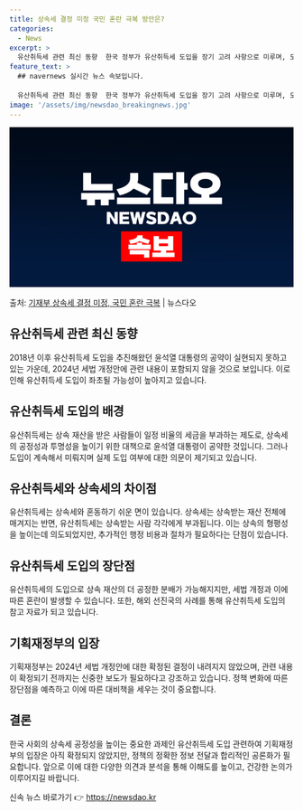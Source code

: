 ```yaml
---
title: 상속세 결정 미정 국민 혼란 극복 방안은?
categories:
  - News
excerpt: >
  유산취득세 관련 최신 동향  한국 정부가 유산취득세 도입을 장기 고려 사항으로 미루며, 도입이 좌초될 가능성…
feature_text: >
  ## navernews 실시간 뉴스 속보입니다.

  유산취득세 관련 최신 동향  한국 정부가 유산취득세 도입을 장기 고려 사항으로 미루며, 도입이 좌초될 가능성…
image: '/assets/img/newsdao_breakingnews.jpg'
---
```


![뉴스다오 속보](/assets/img/newsdao_breakingnews.jpg)

<p>출처: <a href="https://newsdao.kr/4669" rel="dofollow">기재부 상속세 결정 미정, 국민 혼란 극복</a> | 뉴스다오</p>

<h2 data-ke-size="size26">유산취득세 관련 최신 동향</h2>
2018년 이후 유산취득세 도입을 추진해왔던 윤석열 대통령의 공약이 실현되지 못하고 있는 가운데, 2024년 세법 개정안에 관련 내용이 포함되지 않을 것으로 보입니다. 이로 인해 유산취득세 도입이 좌초될 가능성이 높아지고 있습니다.

<h2 data-ke-size="size26">유산취득세 도입의 배경</h2>
유산취득세는 상속 재산을 받은 사람들이 일정 비율의 세금을 부과하는 제도로, 상속세의 공정성과 투명성을 높이기 위한 대책으로 윤석열 대통령이 공약한 것입니다. 그러나 도입이 계속해서 미뤄지며 실제 도입 여부에 대한 의문이 제기되고 있습니다.

<h2 data-ke-size="size26">유산취득세와 상속세의 차이점</h2>
유산취득세는 상속세와 혼동하기 쉬운 면이 있습니다. 상속세는 상속받는 재산 전체에 매겨지는 반면, 유산취득세는 상속받는 사람 각각에게 부과됩니다. 이는 상속의 형평성을 높이는데 의도되었지만, 추가적인 행정 비용과 절차가 필요하다는 단점이 있습니다.

<h2 data-ke-size="size26">유산취득세 도입의 장단점</h2>
유산취득세의 도입으로 상속 재산의 더 공정한 분배가 가능해지지만, 세법 개정과 이에 따른 혼란이 발생할 수 있습니다. 또한, 해외 선진국의 사례를 통해 유산취득세 도입의 참고 자료가 되고 있습니다.

<h2 data-ke-size="size26">기획재정부의 입장</h2>
기획재정부는 2024년 세법 개정안에 대한 확정된 결정이 내려지지 않았으며, 관련 내용이 확정되기 전까지는 신중한 보도가 필요하다고 강조하고 있습니다. 정책 변화에 따른 장단점을 예측하고 이에 따른 대비책을 세우는 것이 중요합니다.

<h2 data-ke-size="size26">결론</h2>
한국 사회의 상속세 공정성을 높이는 중요한 과제인 유산취득세 도입 관련하여 기획재정부의 입장은 아직 확정되지 않았지만, 정책의 정확한 정보 전달과 합리적인 공론화가 필요합니다. 앞으로 이에 대한 다양한 의견과 분석을 통해 이해도를 높이고, 건강한 논의가 이루어지길 바랍니다. 

신속 뉴스 바로가기 👉 <a href="https://newsdao.kr" rel="dofollow">https://newsdao.kr</a>



